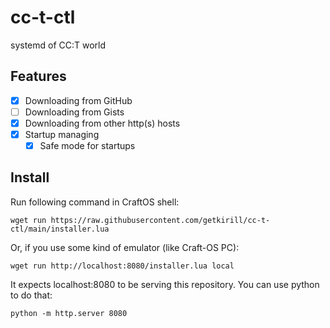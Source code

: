 # cc-t-ctl
systemd of CC:T world
## Features
 - [x] Downloading from GitHub
 - [ ] Downloading from Gists
 - [x] Downloading from other http(s) hosts
 - [x] Startup managing
    - [x] Safe mode for startups
## Install
Run following command in CraftOS shell:
```
wget run https://raw.githubusercontent.com/getkirill/cc-t-ctl/main/installer.lua
```
Or, if you use some kind of emulator (like Craft-OS PC):
```
wget run http://localhost:8080/installer.lua local
```
It expects localhost:8080 to be serving this repository. You can use python to do that:
```
python -m http.server 8080
```